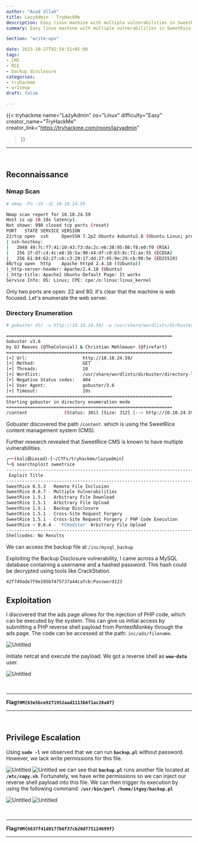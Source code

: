 ```yaml
---
author: "Asad Ullah"
title: LazyAdmin - TryHackMe
description: Easy linux machine with multiple vulnerabilities in SweetRice CMS including backup disclosure, remote code execution, arbitrary file upload and arbitrary file download.
summary: Easy linux machine with multiple vulnerabilities in SweetRice CMS including backup disclosure, remote code execution, arbitrary file upload and arbitrary file download.

Section: "write-ups"

date: 2023-10-27T02:54:51+05:00
tags: 
- CMS
- RCE
- backup disclosure
categories:
- tryhackme
- writeup
draft: false

---
```


{{< 
tryhackme 
name="LazyAdmin" 
os="Linux" 
difficulty="Easy"  
creator_name="TryHackMe" creator_link="https://tryhackme.com/room/lazyadmin"
>}}

---

&nbsp;
&nbsp;


## Reconnaissance

### Nmap Scan

```bash
# nmap -Pn -sV -sC 10.10.24.59

Nmap scan report for 10.10.24.59
Host is up (0.18s latency).
Not shown: 998 closed tcp ports (reset)
PORT   STATE SERVICE VERSION
22/tcp open  ssh     OpenSSH 7.2p2 Ubuntu 4ubuntu2.8 (Ubuntu Linux; protocol 2.0)
| ssh-hostkey: 
|   2048 49:7c:f7:41:10:43:73:da:2c:e6:38:95:86:f8:e0:f0 (RSA)
|   256 2f:d7:c4:4c:e8:1b:5a:90:44:df:c0:63:8c:72:ae:55 (ECDSA)
|_  256 61:84:62:27:c6:c3:29:17:dd:27:45:9e:29:cb:90:5e (ED25519)
80/tcp open  http    Apache httpd 2.4.18 ((Ubuntu))
|_http-server-header: Apache/2.4.18 (Ubuntu)
|_http-title: Apache2 Ubuntu Default Page: It works
Service Info: OS: Linux; CPE: cpe:/o:linux:linux_kernel 
```

Only two ports are open: 22 and 80. it's clear that the machine is web focused. Let's enumerate the web server.

### Directory Enumeration

```bash
# gobuster dir -u http://10.10.24.59/ -w /usr/share/wordlists/dirbuster/directory-list-2.3-medium.txt 

===============================================================
Gobuster v3.6
by OJ Reeves (@TheColonial) & Christian Mehlmauer (@firefart)
===============================================================
[+] Url:                     http://10.10.24.59/
[+] Method:                  GET
[+] Threads:                 10
[+] Wordlist:                /usr/share/wordlists/dirbuster/directory-list-2.3-medium.txt
[+] Negative Status codes:   404
[+] User Agent:              gobuster/3.6
[+] Timeout:                 10s
===============================================================
Starting gobuster in directory enumeration mode
===============================================================
/content              (Status: 301) [Size: 312] [--> http://10.10.24.59/content/]
```

Gobuster discovered the path `/content`. which is using the SweetRice content management system (CMS). 

Further research revealed that SweetRice CMS is known to have multiple vulnerabilities.

```bash
┌──(kali㉿iasad)-[~/CTFs/tryhackme/lazyadmin]
└─$ searchsploit sweetrice           
----------------------------------------------------------------------------------------------------- ---------------------------------
 Exploit Title                                                                                       |  Path
----------------------------------------------------------------------------------------------------- ---------------------------------
SweetRice 0.5.3 - Remote File Inclusion                                                              | php/webapps/10246.txt
SweetRice 0.6.7 - Multiple Vulnerabilities                                                           | php/webapps/15413.txt
SweetRice 1.5.1 - Arbitrary File Download                                                            | php/webapps/40698.py
SweetRice 1.5.1 - Arbitrary File Upload                                                              | php/webapps/40716.py
SweetRice 1.5.1 - Backup Disclosure                                                                  | php/webapps/40718.txt
SweetRice 1.5.1 - Cross-Site Request Forgery                                                         | php/webapps/40692.html
SweetRice 1.5.1 - Cross-Site Request Forgery / PHP Code Execution                                    | php/webapps/40700.html
SweetRice < 0.6.4 - 'FCKeditor' Arbitrary File Upload                                                | php/webapps/14184.txt
----------------------------------------------------------------------------------------------------- ---------------------------------
Shellcodes: No Results
```

We can access the backup file at `/inc/mysql_backup`

Exploiting the Backup Disclosure vulnerability, I came across a MySQL database containing a username and a hashed password. This hash could be decrypted using tools like CrackStation.

```bash
42f749ade7f9e195bf475f37a44cafcb:Password123
```

## Exploitation


I discovered that the ads page allows for the injection of PHP code, which can be executed by the system. This can give us initial access by submitting a PHP reverse shell payload from PentestMonkey through the ads page. The code can be accessed at the path: `inc/ads/filename`.

![Untitled](/write-ups/tryhackme/lazyadmin/1.webp)

Initiate netcat and execute the payload. We got a reverse shell as **`www-data`** user.

![Untitled](/write-ups/tryhackme/lazyadmin/2.webp)

&nbsp;
&nbsp;

---

**Flag`THM{63e5bce9271952aad1113b6f1ac28a07}`**

---

&nbsp;
&nbsp;


## Privilege Escalation

Using **`sudo -l`** we observed that we can run **`backup.pl`** without password. However,  we lack write permissions for this file.

![Untitled](/write-ups/tryhackme/lazyadmin/3.webp)
![Untitled](/write-ups/tryhackme/lazyadmin/4.webp)
we can see that **`backup.pl`** runs another file located at **`/etc/copy.sh`**. Fortunately, we have write permissions so we can inject our reverse shell payload into this file. We can then trigger its execution by using the following command: **`/usr/bin/perl /home/itguy/backup.pl`**

![Untitled](/write-ups/tryhackme/lazyadmin/5.webp)
![Untitled](/write-ups/tryhackme/lazyadmin/6.webp)

&nbsp;
&nbsp;


---

**Flag`THM{6637f41d0177b6f37cb20d775124699f}`**

---


&nbsp;
&nbsp;
